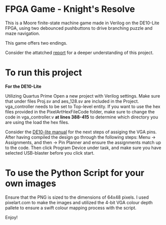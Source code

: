 # FPGA Game - Knight's Resolve
This is a Moore finite-state machine game made in Verilog on the DE10-Lite FPGA, using two debounced pushbuttons 
to drive branching puzzle and maze navigation. 

This game offers two endings.

Consider the attatched [report](https://github.com/aliriz71/FPGA-Knight-sResolve/blob/main/Knights-Resolve-Project-Description.pdf) for a 
deeper understanding of this project.
# To run this project
**For the DE10-Lite**

Utilizing Quartus Prime 
Open a new project with Verilog settings.
Make sure that under files Proj.sv and aes_128.sv are included in the Project.
vga_controller  needs to be set to Top-level entity.
If you want to use the hex files provided in the PixelArtHexFileCode folder, make sure to change the code in vga_controller.v 
**at lines 388-415** to determine which directory you are using the load the hex files.

Consider the [DE10-lite manual](https://ftp.intel.com/Public/Pub/fpgaup/pub/Intel_Material/Boards/DE10-Lite/DE10_Lite_User_Manual.pdf) for the 
next steps of assiging the VGA pins.
After having compiled the design go through the following steps:
Menu -> Assignments, and then -> Pin Planner and ensure the assignments match up to the code.
Then click Program Device under task, and make sure you have selected USB-blaster before you click start.

# To use the Python Script for your own images

Ensure that the PNG is sized to the dimensions of 64x48 pixels.
I used pixelart.com to make the images and utilized the 4-bit VGA colour depth pallete to ensure a swift colour mapping process with the script.

Enjoy! 

